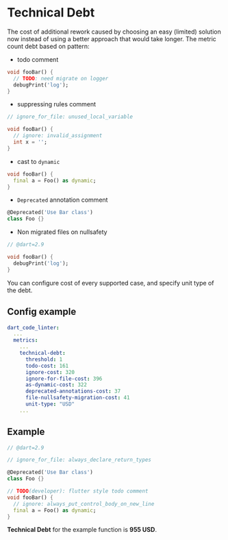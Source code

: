 # Technical Debt
The cost of additional rework caused by choosing an easy (limited) solution now instead of using a better approach that would take longer. The metric count debt based on pattern:

- todo comment
```dart
void fooBar() {
  // TODO: need migrate on logger
  debugPrint('log');
}
```
- suppressing rules comment
```dart
// ignore_for_file: unused_local_variable

void fooBar() {
  // ignore: invalid_assignment
  int x = '';
}
```
- cast to `dynamic`
```dart
void fooBar() {
  final a = Foo() as dynamic;
}
```
- `Deprecated` annotation comment
```dart
@Deprecated('Use Bar class')
class Foo {}
```
- Non migrated files on nullsafety
```dart
// @dart=2.9

void fooBar() {
  debugPrint('log');
}
```

You can configure cost of every supported case, and specify unit type of the debt.

## Config example
```yaml
dart_code_linter:
  ...
  metrics:
    ...
    technical-debt:
      threshold: 1
      todo-cost: 161
      ignore-cost: 320
      ignore-for-file-cost: 396
      as-dynamic-cost: 322
      deprecated-annotations-cost: 37
      file-nullsafety-migration-cost: 41
      unit-type: "USD"
    ...
```
## Example
```dart
// @dart=2.9

// ignore_for_file: always_declare_return_types

@Deprecated('Use Bar class')
class Foo {}

// TODO(developer): flutter style todo comment
void fooBar() {
  // ignore: always_put_control_body_on_new_line
  final a = Foo() as dynamic;
}
```

**Technical Debt** for the example function is **955 USD**.
